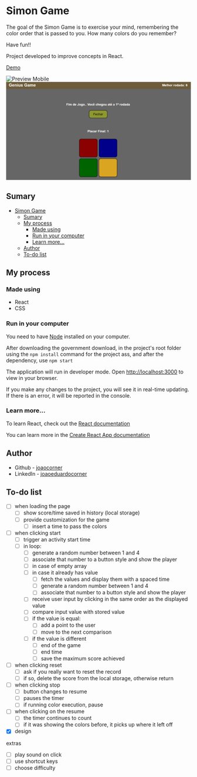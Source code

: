 # Simon Game

The goal of the Simon Game is to exercise your mind, remembering the color order that is passed to you. How many colors do you remember?

Have fun!!

Project developed to improve concepts in React.

[Demo](https://joaocorner.github.io/genius-game/)

![Preview Mobile](https://raw.githubusercontent.com/joaocorner/genius-game/main/public/img/preview-mobile.png)
![Preview](https://raw.githubusercontent.com/joaocorner/genius-game/main/public/img/preview.png)

## Sumary

- [Simon Game](#simon-game)
  - [Sumary](#sumary)
  - [My process](#my-process)
    - [Made using](#made-using)
    - [Run in your computer](#run-in-your-computer)
    - [Learn more...](#learn-more)
  - [Author](#author)
  - [To-do list](#to-do-list)

## My process

### Made using

- React
- CSS

### Run in your computer

You need to have [Node](https://nodejs.org/en/) installed on your computer.

After downloading the government download, in the project's root folder using the `npm install` command for the project ass, and after the dependency, use `npm start`

The application will run in developer mode.
Open [http://localhost:3000](http://localhost:3000) to view in your browser.

If you make any changes to the project, you will see it in real-time updating.
If there is an error, it will be reported in the console.

### Learn more...

To learn React, check out the [React documentation](https://reactjs.org/)

You can learn more in the [Create React App documentation](https://facebook.github.io/create-react-app/docs/getting-started)

## Author

- Github - [joaocorner](https://github.com/joaocorner)
- LinkedIn - [joaoeduardocorner](https://www.linkedin.com/in/joaoeduardocorner/)

## To-do list

- [ ] when loading the page
  - [ ] show score/time saved in history (local storage)
  - [ ] provide customization for the game
    - [ ] insert a time to pass the colors
- [ ] when clicking start
  - [ ] trigger an activity start time
  - [ ] in loop:
    - [ ] generate a random number between 1 and 4
    - [ ] associate that number to a button style and show the player
    - [ ] in case of empty array
    - [ ] in case it already has value
      - [ ] fetch the values ​​and display them with a spaced time
      - [ ] generate a random number between 1 and 4
      - [ ] associate that number to a button style and show the player
    - [ ] receive user input by clicking in the same order as the displayed value
    - [ ] compare input value with stored value
    - [ ] if the value is equal:
      - [ ] add a point to the user
      - [ ] move to the next comparison
    - [ ] if the value is different
      - [ ] end of the game
      - [ ] end time
      - [ ] save the maximum score achieved
- [ ] when clicking reset
  - [ ] ask if you really want to reset the record
  - [ ] if so, delete the score from the local storage, otherwise return
- [ ] when clicking stop
  - [ ] button changes to resume
  - [ ] pauses the timer
  - [ ] if running color execution, pause
- [ ] when clicking on the resume
  - [ ] the timer continues to count
  - [ ] if it was showing the colors before, it picks up where it left off
- [x] design

extras

- [ ] play sound on click
- [ ] use shortcut keys
- [ ] choose difficulty
